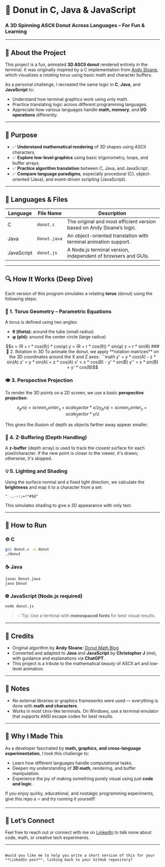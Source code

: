# 🍩 Donut in C, Java & JavaScript

### A 3D Spinning ASCII Donut Across Languages – For Fun & Learning

---

## 📖 About the Project

This project is a fun, animated **3D ASCII donut** rendered entirely in the terminal. It was originally inspired by a C implementation from [Andy Sloane](https://www.a1k0n.net/2011/07/20/donut-math.html), which visualizes a rotating torus using basic math and character buffers.

As a personal challenge, I recreated the same logic in **C**, **Java**, and **JavaScript** to:
- Understand how terminal graphics work using only math.
- Practice translating logic across different programming languages.
- Appreciate how various languages handle **math, memory**, and **I/O operations** differently.

---

## 🎯 Purpose

- ✅ **Understand mathematical rendering** of 3D shapes using ASCII characters.
- ✅ **Explore low-level graphics** using basic trigonometry, loops, and buffer arrays.
- ✅ **Practice algorithm translation** between C, Java, and JavaScript.
- ✅ **Compare language paradigms**, especially procedural (C), object-oriented (Java), and event-driven scripting (JavaScript).

---

## 🔧 Languages & Files

| Language     | File Name    | Description                                                             |
|--------------|--------------|-------------------------------------------------------------------------|
| C            | `donut.c`    | The original and most efficient version based on Andy Sloane’s logic.   |
| Java         | `Donut.java` | An object-oriented translation with terminal animation support.         |
| JavaScript   | `donut.js`   | A Node.js terminal version, independent of browsers and GUIs.           |

---

## 🔍 How It Works (Deep Dive)

Each version of this program simulates a rotating **torus** (donut) using the following steps:

### 🧮 1. Torus Geometry – Parametric Equations

A torus is defined using two angles:
- **θ (theta):** around the tube (small radius)
- **φ (phi):** around the center circle (large radius)

```math
x = (R + r * cos(θ)) * cos(φ)
y = (R + r * cos(θ)) * sin(φ)
z = r * sin(θ)


### 🎥 2. Rotation in 3D

To animate the donut, we apply **rotation matrices** on the 3D coordinates around the X and Z axes:

```math
y' = y * cos(A) - z * sin(A)
z' = y * sin(A) + z * cos(A)
x' = x * cos(B) - y' * sin(B)
y'' = x * sin(B) + y' * cos(B)
```

### 👁 3. Perspective Projection

To render the 3D points on a 2D screen, we use a basic **perspective projection**:

```math
x_proj = screen_center_x + scale_factor * x / z
y_proj = screen_center_y + scale_factor * y / z
```

This gives the illusion of depth as objects farther away appear smaller.

### 🧱 4. Z-Buffering (Depth Handling)

A **z-buffer** (depth array) is used to track the closest surface for each pixel/character. If the new point is closer to the viewer, it's drawn; otherwise, it's skipped.

### 💡 5. Lighting and Shading

Using the surface normal and a fixed light direction, we calculate the **brightness** and map it to a character from a set:

```
" .,-~:;=!*#$@"
```

This simulates shading to give a 3D appearance with only text.

---

## 🚀 How to Run

### ⚙️ C

```bash
gcc donut.c -o donut
./donut
```

### ☕ Java

```bash
javac Donut.java
java Donut
```

### 🌐 JavaScript (Node.js required)

```bash
node donut.js
```

> 💡 Tip: Use a terminal with **monospaced fonts** for best visual results.

---

## 🙏 Credits

* Original algorithm by **Andy Sloane**: [Donut Math Blog](https://www.a1k0n.net/2011/07/20/donut-math.html)
* Converted and adapted to **Java** and **JavaScript** by **Christopher J** (me), with guidance and explanations via **ChatGPT**.
* This project is a tribute to the mathematical beauty of ASCII art and low-level animation.

---

## 📌 Notes

* No external libraries or graphics frameworks were used — everything is done with **math and characters**.
* Works in most Unix-like terminals. On Windows, use a terminal emulator that supports ANSI escape codes for best results.

---

## 🙌 Why I Made This

As a developer fascinated by **math, graphics, and cross-language experimentation**, I took this challenge to:

* Learn how different languages handle computational tasks.
* Deepen my understanding of **3D math**, rendering, and buffer manipulation.
* Experience the joy of making something purely visual using just **code and logic**.

If you enjoy quirky, educational, and nostalgic programming experiments, give this repo a ⭐️ and try running it yourself!

---

## 🔗 Let’s Connect

Feel free to reach out or connect with me on [LinkedIn](#) to talk more about code, math, or creative tech experiments.

---

```

Would you like me to help you write a short version of this for your **LinkedIn post**, linking back to your GitHub repository?
```

